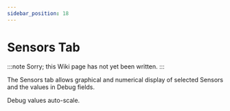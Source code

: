 ```yaml
---
sidebar_position: 18
---
```


# Sensors Tab

:::note
Sorry; this Wiki page has not yet been written.
:::

The Sensors tab allows graphical and numerical display of selected Sensors and the values in Debug fields.

Debug values auto-scale.
